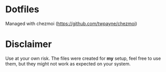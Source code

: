 # Dotfiles

Managed with chezmoi (https://github.com/twpayne/chezmoi)

# Disclaimer
Use at your own risk. The files were created for **my** setup, feel free to use them, but they might not work as expected on your system.
